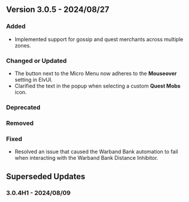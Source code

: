 ## Version 3.0.5 - 2024/08/27

### Added
- Implemented support for gossip and quest merchants across multiple zones.
### Changed or Updated
- The button next to the Micro Menu now adheres to the **Mouseover** setting in ElvUI.
- Clarified the text in the popup when selecting a custom **Quest Mobs** icon.
### Deprecated
### Removed
### Fixed
- Resolved an issue that caused the Warband Bank automation to fail when interacting with the Warband Bank Distance Inhibitor.

## Superseded Updates
### 3.0.4H1 - 2024/08/09